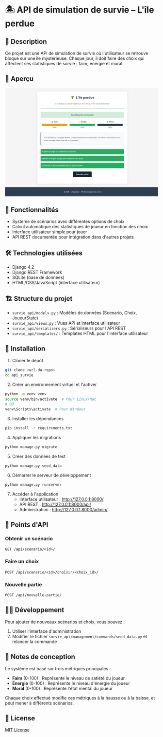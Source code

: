 # 🏝️ API de simulation de survie – L'île perdue

## 📖 Description

Ce projet est une API de simulation de survie où l'utilisateur se retrouve bloqué sur une île mystérieuse. Chaque jour, il doit faire des choix qui affectent ses statistiques de survie : faim, énergie et moral.

## 👀 Aperçu
![Aperçu](image.png)

## 🌟 Fonctionnalités

- Système de scénarios avec différentes options de choix
- Calcul automatique des statistiques de joueur en fonction des choix
- Interface utilisateur simple pour jouer
- API REST documentée pour intégration dans d'autres projets

## 🛠️ Technologies utilisées

- Django 4.2
- Django REST Framework
- SQLite (base de données)
- HTML/CSS/JavaScript (interface utilisateur)

## 🏗️ Structure du projet

- `survie_api/models.py` : Modèles de données (Scenario, Choix, JoueurState)
- `survie_api/views.py` : Vues API et interface utilisateur
- `survie_api/serializers.py` : Sérialiseurs pour l'API REST
- `survie_api/templates/` : Templates HTML pour l'interface utilisateur

## 🚀 Installation

1. Cloner le dépôt

```bash
git clone <url-du-repo>
cd api_survie
```

2. Créer un environnement virtuel et l'activer

```bash
python -m venv venv
source venv/bin/activate  # Pour Linux/Mac
# OU
venv\Scripts\activate  # Pour Windows
```

3. Installer les dépendances

```bash
pip install -r requirements.txt
```

4. Appliquer les migrations

```bash
python manage.py migrate
```

5. Créer des données de test

```bash
python manage.py seed_data
```

6. Démarrer le serveur de développement

```bash
python manage.py runserver
```

7. Accéder à l'application
   - Interface utilisateur : http://127.0.0.1:8000/
   - API REST : http://127.0.0.1:8000/api/
   - Administration : http://127.0.0.1:8000/admin/

## 📡 Points d'API

### Obtenir un scénario
```
GET /api/scenario/<id>/
```

### Faire un choix
```
POST /api/scenario/<id>/choisir/<choix_id>/
```

### Nouvelle partie
```
POST /api/nouvelle-partie/
```

## 👨‍💻 Développement

Pour ajouter de nouveaux scénarios et choix, vous pouvez :

1. Utiliser l'interface d'administration
2. Modifier le fichier `survie_api/management/commands/seed_data.py` et relancer la commande

## 📝 Notes de conception

Le système est basé sur trois métriques principales :
- **Faim** (0-100) : Représente le niveau de satiété du joueur
- **Énergie** (0-100) : Représente le niveau d'énergie du joueur
- **Moral** (0-100) : Représente l'état mental du joueur

Chaque choix effectué modifie ces métriques à la hausse ou à la baisse, et peut mener à différents scénarios.

## 📜 License

[MIT License](LICENSE)
